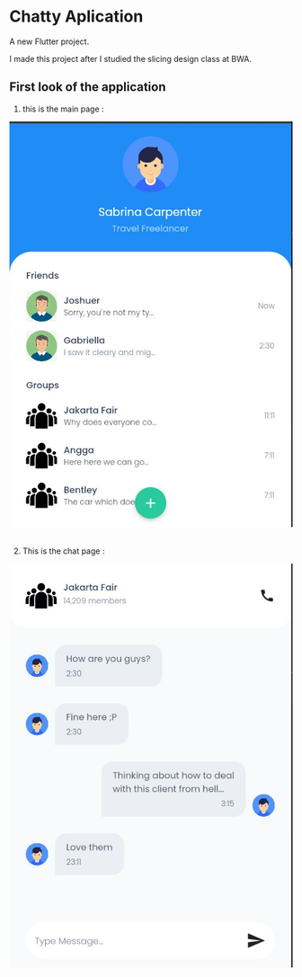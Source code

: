 # Chatty Aplication 

A new Flutter project.

I made this project after I studied the slicing design class at BWA.

## First look of the application

1. this is the main page :

![Capture](/assets/images/Capture1.JPG)<br><br>

2. This is the chat page :

![Capture](/assets/images/Capture2.JPG)<br><br>
